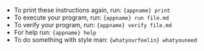 - To print these instructions again, run: `{appname} print`
- To execute your program, run: `{appname} run file.md`
- To verify your program, run: `{appname} verify file.md`
- For help run: `{appname} help`
- To do something with style man: `{whatyourfeelin} whatyouneed`
